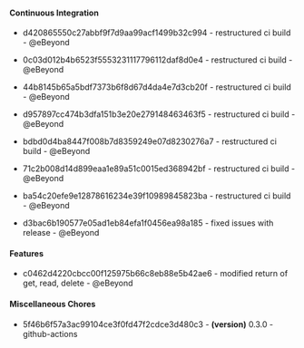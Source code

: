 #### Continuous Integration
- d420865550c27abbf9f7d9aa99acf1499b32c994 - restructured ci build - @eBeyond

- 0c03d012b4b6523f5553231117796112daf8d0e4 - restructured ci build - @eBeyond

- 44b8145b65a5bdf7373b6f8d67d4da4e7d3cb20f - restructured ci build - @eBeyond

- d957897cc474b3dfa151b3e20e279148463463f5 - restructured ci build - @eBeyond

- bdbd0d4ba8447f008b7d8359249e07d8230276a7 - restructured ci build - @eBeyond

- 71c2b008d14d899eaa1e89a51c0015ed368942bf - restructured ci build - @eBeyond

- ba54c20efe9e12878616234e39f10989845823ba - restructured ci build - @eBeyond

- d3bac6b190577e05ad1eb84efa1f0456ea98a185 - fixed issues with release - @eBeyond

#### Features
- c0462d4220cbcc00f125975b66c8eb88e5b42ae6 - modified return of get, read, delete - @eBeyond

#### Miscellaneous Chores
- 5f46b6f57a3ac99104ce3f0fd47f2cdce3d480c3 - **(version)** 0.3.0 - github-actions


